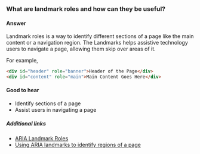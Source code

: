 ### What are landmark roles and how can they be useful?

#### Answer

Landmark roles is a way to identify different sections of a page like the main content or a navigation region. The Landmarks helps assistive technology users to navigate a page, allowing them skip over areas of it.

For example,

```html
<div id="header" role="banner">Header of the Page</div>
<div id="content" role="main">Main Content Goes Here</div>
```

#### Good to hear

- Identify sections of a page
- Assist users in navigating a page

##### Additional links

- [ARIA Landmark Roles](https://www.washington.edu/accessibility/web/landmarks/)
- [Using ARIA landmarks to identify regions of a page](https://www.w3.org/WAI/GL/wiki/Using_ARIA_landmarks_to_identify_regions_of_a_page)

<!-- tags: (accessibility) -->

<!-- expertise: (1) -->
